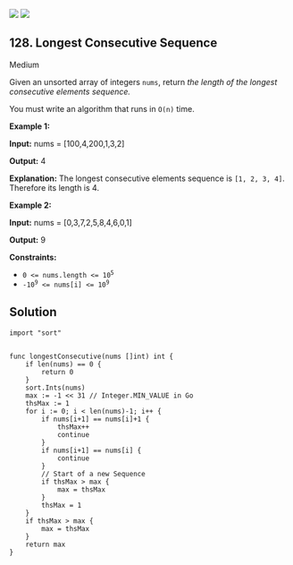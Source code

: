 [![](https://img.shields.io/github/stars/LeetCode-in-Go/LeetCode-in-Go?label=Stars&style=flat-square)](https://github.com/LeetCode-in-Go/LeetCode-in-Go)
[![](https://img.shields.io/github/forks/LeetCode-in-Go/LeetCode-in-Go?label=Fork%20me%20on%20GitHub%20&style=flat-square)](https://github.com/LeetCode-in-Go/LeetCode-in-Go/fork)

## 128\. Longest Consecutive Sequence

Medium

Given an unsorted array of integers `nums`, return _the length of the longest consecutive elements sequence._

You must write an algorithm that runs in `O(n)` time.

**Example 1:**

**Input:** nums = [100,4,200,1,3,2]

**Output:** 4

**Explanation:** The longest consecutive elements sequence is `[1, 2, 3, 4]`. Therefore its length is 4.

**Example 2:**

**Input:** nums = [0,3,7,2,5,8,4,6,0,1]

**Output:** 9

**Constraints:**

*   <code>0 <= nums.length <= 10<sup>5</sup></code>
*   <code>-10<sup>9</sup> <= nums[i] <= 10<sup>9</sup></code>

## Solution

```golang
import "sort"


func longestConsecutive(nums []int) int {
	if len(nums) == 0 {
		return 0
	}
	sort.Ints(nums)
	max := -1 << 31 // Integer.MIN_VALUE in Go
	thsMax := 1
	for i := 0; i < len(nums)-1; i++ {
		if nums[i+1] == nums[i]+1 {
			thsMax++
			continue
		}
		if nums[i+1] == nums[i] {
			continue
		}
		// Start of a new Sequence
		if thsMax > max {
			max = thsMax
		}
		thsMax = 1
	}
	if thsMax > max {
		max = thsMax
	}
	return max
}
```